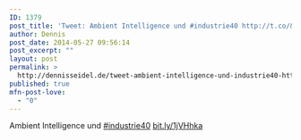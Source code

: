 ```yaml
---
ID: 1379
post_title: 'Tweet: Ambient Intelligence und #industrie40 http://t.co/&#8230;'
author: Dennis
post_date: 2014-05-27 09:56:14
post_excerpt: ""
layout: post
permalink: >
  http://dennisseidel.de/tweet-ambient-intelligence-und-industrie40-httpt-co/
published: true
mfn-post-love:
  - "0"
---
```

Ambient Intelligence und <a href="http://twitter.com/search?q=%23industrie40">#industrie40</a> <a href="http://bit.ly/1jVHhka">bit.ly/1jVHhka</a>
